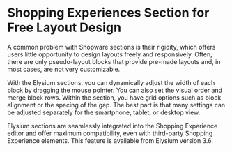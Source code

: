 # Shopping Experiences Section for Free Layout Design

A common problem with Shopware sections is their rigidity, which offers users little opportunity to design layouts freely and responsively. Often, there are only pseudo-layout blocks that provide pre-made layouts and, in most cases, are not very customizable.

With the Elysium sections, you can dynamically adjust the width of each block by dragging the mouse pointer. You can also set the visual order and merge block rows. Within the section, you have grid options such as block alignment or the spacing of the gap. The best part is that many settings can be adjusted separately for the smartphone, tablet, or desktop view.

Elysium sections are seamlessly integrated into the Shopping Experience editor and offer maximum compatibility, even with third-party Shopping Experience elements. This feature is available from Elysium version 3.6.
